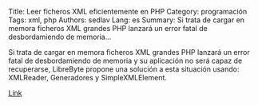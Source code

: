Title: Leer ficheros XML eficientemente en PHP
Category: programación
Tags: xml, php
Authors: sedlav
Lang: es
Summary: Si trata de cargar en memora ficheros XML grandes PHP lanzará un error fatal de desbordamiendo de memoria...

Si trata de cargar en memora ficheros XML grandes PHP lanzará un error fatal de desbordamiendo de memoria y su aplicación no será capaz de recuperarse, LibreByte propone una solución a esta situación usando: XMLReader, Generadores y SimpleXMLElement.

[Link](https://www.librebyte.net/php/leer-ficheros-xml-eficientemente-en-php/)
